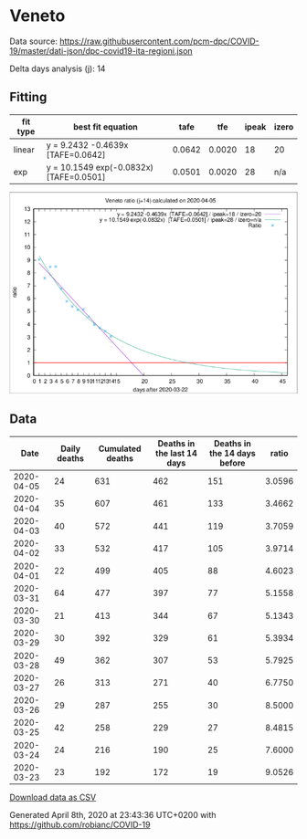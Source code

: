 # Veneto

Data source: https://raw.githubusercontent.com/pcm-dpc/COVID-19/master/dati-json/dpc-covid19-ita-regioni.json

Delta days analysis (j): 14

## Fitting 
|fit type|best fit equation|tafe|tfe|ipeak|izero|
|-------|-----|--------|------|---|---|
|linear|y = 9.2432 -0.4639x  [TAFE=0.0642]|0.0642|0.0020|18|20|
|exp|y = 10.1549 exp(-0.0832x)  [TAFE=0.0501]|0.0501|0.0020|28|n/a|

![Plot](COVID-19_veneto_j14_2020-04-05.png)

## Data
|Date|Daily deaths|Cumulated deaths|Deaths in the last 14 days|Deaths in the 14 days before|ratio|
|----|----------|-----------|-------|--------------------|-----|
|2020-04-05|24|631|462|151|3.0596|
|2020-04-04|35|607|461|133|3.4662|
|2020-04-03|40|572|441|119|3.7059|
|2020-04-02|33|532|417|105|3.9714|
|2020-04-01|22|499|405|88|4.6023|
|2020-03-31|64|477|397|77|5.1558|
|2020-03-30|21|413|344|67|5.1343|
|2020-03-29|30|392|329|61|5.3934|
|2020-03-28|49|362|307|53|5.7925|
|2020-03-27|26|313|271|40|6.7750|
|2020-03-26|29|287|255|30|8.5000|
|2020-03-25|42|258|229|27|8.4815|
|2020-03-24|24|216|190|25|7.6000|
|2020-03-23|23|192|172|19|9.0526|

[Download data as CSV](COVID-19_veneto_j14_2020-04-05.csv)

Generated April 8th, 2020 at 23:43:36 UTC+0200 with https://github.com/robianc/COVID-19
